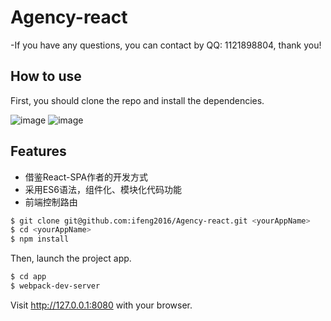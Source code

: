# Agency-react 
-If you have any questions, you can contact by QQ: 1121898804, thank you!

## How to use
First, you should clone the repo and install the dependencies.

![image](https://github.com/ifeng2016/Agency-react/blob/master/screenshots/Cgp3O1e1U3uAOxmoAAFfYyX68-s326.jpg)
![image](https://github.com/ifeng2016/Agency-react/blob/master/screenshots/my.png)

## Features

- 借鉴React-SPA作者的开发方式
- 采用ES6语法，组件化、模块化代码功能
- 前端控制路由

```bash
$ git clone git@github.com:ifeng2016/Agency-react.git <yourAppName>
$ cd <yourAppName>
$ npm install
```

Then, launch the project app.
```bash
$ cd app
$ webpack-dev-server
```
Visit http://127.0.0.1:8080 with your browser.